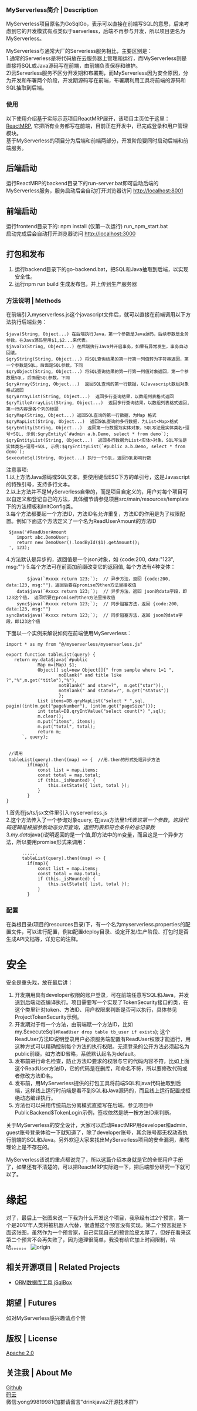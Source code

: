 ### MyServerless简介 | Description
MyServerless项目原名为GoSqlGo，表示可以直接在前端写SQL的意思，后来考虑到它的开发模式有点类似于serverless，后端不再参与开发，所以项目更名为MyServerless。  

MyServerless与通常大厂的Serverless服务相比，主要区别是：  
1.通常的Serverless是将代码放在云服务器上管理和运行，而MyServerless则是直接将SQL或Java源码写在前端，由前端负责保存和维护。  
2)云Serverless服务不区分开发期和布署期，而MyServerless因为安全原因，分为开发和布署两个阶段，开发期源码写在前端，布署期利用工具将前端的源码和SQL抽取到后端。  


### 使用
以下使用介绍基于实际示范项目ReactMRP展开，该项目主页位于这里：[ReactMRP](https://gitee.com/drinkjava2/reactmrp), 它把所有业务都写在前端，目前正在开发中，已完成登录和用户管理模块。   
基于MyServerless的项目分为后端和前端两部分，开发阶段要同时启动后端和前端服务。  

## 后端启动
运行ReactMRP的backend目录下的run-server.bat即可启动后端的MyServerless服务，服务启动后会自动打开浏览器访问 [http://localhost:8001](http://localhost:8001) 


## 前端启动
运行frontend目录下的:
npm install (仅第一次运行)
run_npm_start.bat  
启动完成后会自动打开浏览器访问 [http://localhost:3000](http://localhost:3000)  

## 打包和发布
1) 运行backend目录下的go-backend.bat，把SQL和Java抽取到后端，以实现安全性。  
2) 运行npm run build 生成发布包，并上传到生产服务器  

### 方法说明 | Methods
在前端引入myserverless.js这个javascript文件后，就可以直接在前端调用以下方法执行后端业务：  
```
$java(String, Object...) 在后端执行Java，第一个参数是Java源码，后续参数是业务参数，在Java源码里用$1,$2...来代表。  
$javaTx(String, Object...) 在后端执行Java并开启事务，如果有异常发生，事务自动回滚。  
$qryString(String, Object...) 将SQL查询结果的第一行第一列值转为字符串返回，第一个参数是SQL，后面是SQL参数，下同  
$qryObject(String, Object...) 将SQL查询结果的第一行第一列值对象返回，第一个参数是SQL，后面是SQL参数，下同  
$qryArray(String, Object...)  返回SQL查询的第一行数据，以Javascript数组对象格式返回  
$qryArrayList(String, Object...)  返回多行查询结果，以数组列表格式返回    
$qryTitleArrayList(String, Object...)  返回多行查询结果，以数组列表格式返回,第一行内容是各个列的标题  
$qryMap(String, Object...) 返回SQL查询的第一行数据，为Map 格式  
$qryMapList(String, Object...)  返回SQL查询的多行数据，为List<Map>格式  
$qryEntity(String, Object...)  返回第一行数据为实体对象，SQL写法是实体类名+逗号+SQL, 示例:$qryEntity(`#admin a.b.Demo, select * from demo`); 
$qryEntityList(String, Object...)  返回多行数据为List<实体>对象，SQL写法是实体类名+逗号+SQL, 示例:$qryEntityList(`#public a.b.Demo, select * from demo`);   
$executeSql(String, Object...) 执行一个SQL，返回SQL影响行数  
```
注意事项:  
1.以上方法Java源码或SQL文本，要使用键盘ESC下方的单引号，这是Javascript的特殊引号，支持多行文本。  
2.以上方法并不是MyServerless自带的，而是项目自定义的，用户对每个项目可以自定义和登记自己的方法，具体细节请参见项目src/main/resources/template下的方法模板和InitConfig类。  
3.每个方法都要起一个方法ID，方法ID名允许重复，方法ID的作用是为了权限配置。例如下面这个方法定义了一个名为ReadUserAmount的方法ID  
``` 
 $java('#ReadUserAmount 
    import abc.DemoUser; 
    return new DemoUser().loadById($1).getAmount();
 ', 123); 
```
4.方法默认是异步的，返回值是一个json对象，如 {code:200, data:"123", msg:""}
5.每个方法可在前面加前缀改变它的返回值, 每个方法有4种变体：
  ```
          $java(`#xxxx return 123;`);  // 异步方法，返回 {code:200, data:123, msg:""}，返回后要在promise的then方法里接收值
      data$java(`#xxxx return 123;`);  // 异步方法，返回 json的data字段，即123这个值， 返回后要在promise的then方法里接收值
      sync$java(`#xxxx return 123;`);  // 同步阻塞方法，返回 {code:200, data:123, msg:""}
  syncData$java(`#xxxx return 123;`);  // 同步阻塞方法，返回 json的data字段，即123这个值
  ```

下面以一个实例来解说如何在前端使用MyServerless：
```
import * as my from "@/myserverless/myserverless.js"

export function tableList(query) { 
   return my.data$java(`#public
            Map m=(Map) $1;
            Object[] sql=new Object[]{" from sample where 1=1 ",
                    noBlank(" and title like ?","%",m.get("title"),"%"),
                    notBlank(" and star=?",  m.get("star")),
                    notBlank(" and status=?", m.get("status"))
                    };
            List items=DB.qryMapList("select * ",sql,  pagin((int)m.get("pageNumber"), (int)m.get("pageSize")));
            int total=DB.qryIntValue("select count(*) ",sql);
            m.clear();
            m.put("items", items);
            m.put("total", total);
            return m;
      `, query);

      
 //调用
 tableList(query).then((map) => {  //用.then的形式处理异步方法
        if(map){ 
            const list = map.items;
            const total = map.total;
            if (this._isMounted) {
                this.setState({ list, total });
            }
        }
}
```
1.首先在js/ts/jsx文件里引入myserverless.js  
2.这个方法传入了一个参询对象query, 在java方法里$1代表这第一个参数，这段代码逻辑是根据参数动态分页查询，返回列表和符合条件的总记录数
3.my.data$java()说明返回的是一个值,即方法中的m变量，而且这是一个异步方法，所以要用promise形式来调用：
```
      ...... 
      tableList(query).then((map) => {
        if(map){ 
            const list = map.items;
            const total = map.total;
            if (this._isMounted) {
                this.setState({ list, total });
            }
        } 
```
  
### 配置
在类根目录(项目的resources目录)下，有一个名为myserverless.properties的配置文件，可以进行配置，例如配置deploy目录、设定开发/生产阶段、打包时是否生成API文档等，详见它的注释。  

# 安全
安全是重头戏，放在最后讲：  
1. 开发期用具有developer权限的账户登录，可在前端任意写SQL和Java，并发送到后端动态编译执行。项目需要写一个实现了TokenSecurity接口的类，在这个类里针对token、方法ID、用户权限来判断是否可以执行，具体参见ProjectTokenSecurity示例。  
2. 开发期对于每一个方法，由前端赋一个方法ID，比如 my.$executeSql(`#ReadUser drop table tb_user if exists`); 这个ReadUser方法ID说明登录用户必须服务端配置有ReadUser权限才能运行，用这种方式可以精确控制每个方法的执行权限。无须登录的公开方法必须起名为public前缀。如方法ID省略，系统默认起名为default。  
3. 发布前进行命名检查，防止方法ID要求的权限与它的代码内容不符，比如上面这个ReadUser方法ID，它的代码是在删库，和命名不符，所以要修改代码或者修改方法ID名。  
4. 发布前，用MyServerless提供的打包工具将前端SQL和java代码抽取到后端，这样线上运行时前端是看不到SQL和Java源码的，而且线上运行配置成拒绝动态编译执行。  
5. 方法也可以采用传统前后分离模式直接写在后端，参见项目中PublicBackend$TokenLogin示例，签权依然是统一按方法ID来判断。  

关于MyServerless的安全设计，大家可以启动ReactMRP用developer和admin、guest账号登录体验一下就知道了，除了developer账号，其余账号都无权动态执行前端的SQL和Java。另外欢迎大家来找出MyServerless项目的安全漏洞，虽然理论上是不存在的。   

MyServerless该说的重点都说完了，所以这篇介绍本身就是它的全部用户手册了，如果还有不清楚的，可以把ReactMRP实际跑一下，把后端部分研究一下就可以了。  

# 缘起 
对了，最后上一张图来说一下我为什么开发这个项目，我承经有过2个预言，第一个是2017年人类将被机器人代替，很遗憾这个预言没有实现。第二个预言就是下面这张图，虽然作为一个预言家，自己实现自己的预言脸皮太厚了，但好在看来这第二个预言不会再失败了，因为道理很简单，我没有给它加上时间限制，哈哈。。。。。。
![origin](origin.png)  


## 相关开源项目 | Related Projects
- [ORM数据库工具 jSqlBox](https://gitee.com/drinkjava2/jSqlBox)  

## 期望 | Futures
如对MyServerless感兴趣请点个赞  

## 版权 | License
[Apache 2.0](http://www.apache.org/licenses/LICENSE-2.0)

## 关注我 | About Me
[Github](https://github.com/drinkjava2)  
[码云](https://gitee.com/drinkjava2)  
微信:yong99819981(加群请留言"drinkjava2开源技术群")  

